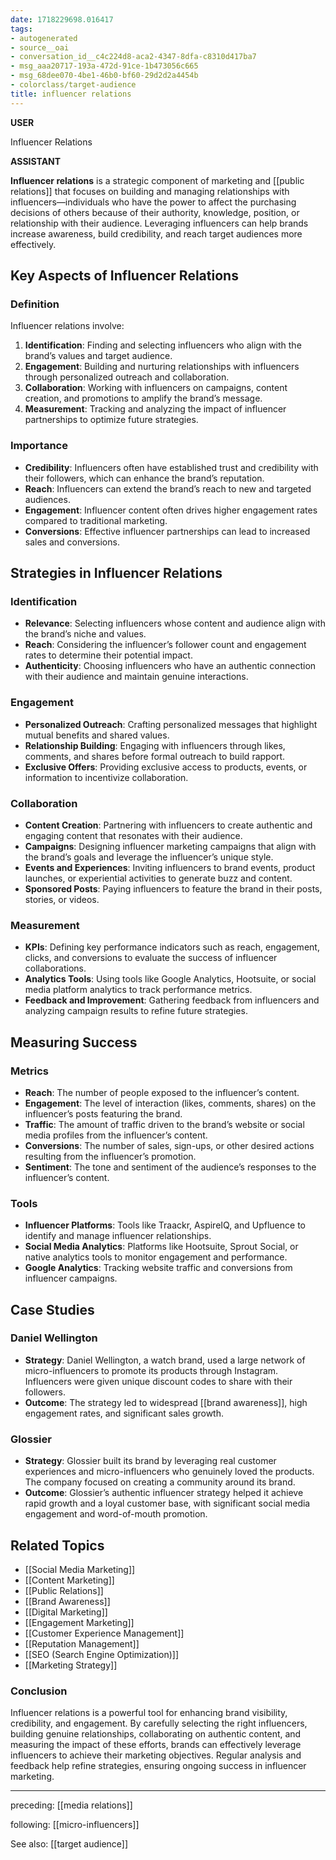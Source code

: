 ```yaml
---
date: 1718229698.016417
tags:
- autogenerated
- source__oai
- conversation_id__c4c224d8-aca2-4347-8dfa-c8310d417ba7
- msg_aaa20717-193a-472d-91ce-1b473056c665
- msg_68dee070-4be1-46b0-bf60-29d2d2a4454b
- colorclass/target-audience
title: influencer relations
---
```


**USER**

Influencer Relations


**ASSISTANT**

**Influencer relations** is a strategic component of marketing and [[public relations]] that focuses on building and managing relationships with influencers—individuals who have the power to affect the purchasing decisions of others because of their authority, knowledge, position, or relationship with their audience. Leveraging influencers can help brands increase awareness, build credibility, and reach target audiences more effectively.

## Key Aspects of Influencer Relations

### Definition

Influencer relations involve:
1. **Identification**: Finding and selecting influencers who align with the brand’s values and target audience.
2. **Engagement**: Building and nurturing relationships with influencers through personalized outreach and collaboration.
3. **Collaboration**: Working with influencers on campaigns, content creation, and promotions to amplify the brand’s message.
4. **Measurement**: Tracking and analyzing the impact of influencer partnerships to optimize future strategies.

### Importance

- **Credibility**: Influencers often have established trust and credibility with their followers, which can enhance the brand’s reputation.
- **Reach**: Influencers can extend the brand’s reach to new and targeted audiences.
- **Engagement**: Influencer content often drives higher engagement rates compared to traditional marketing.
- **Conversions**: Effective influencer partnerships can lead to increased sales and conversions.

## Strategies in Influencer Relations

### Identification

- **Relevance**: Selecting influencers whose content and audience align with the brand’s niche and values.
- **Reach**: Considering the influencer’s follower count and engagement rates to determine their potential impact.
- **Authenticity**: Choosing influencers who have an authentic connection with their audience and maintain genuine interactions.

### Engagement

- **Personalized Outreach**: Crafting personalized messages that highlight mutual benefits and shared values.
- **Relationship Building**: Engaging with influencers through likes, comments, and shares before formal outreach to build rapport.
- **Exclusive Offers**: Providing exclusive access to products, events, or information to incentivize collaboration.

### Collaboration

- **Content Creation**: Partnering with influencers to create authentic and engaging content that resonates with their audience.
- **Campaigns**: Designing influencer marketing campaigns that align with the brand’s goals and leverage the influencer’s unique style.
- **Events and Experiences**: Inviting influencers to brand events, product launches, or experiential activities to generate buzz and content.
- **Sponsored Posts**: Paying influencers to feature the brand in their posts, stories, or videos.

### Measurement

- **KPIs**: Defining key performance indicators such as reach, engagement, clicks, and conversions to evaluate the success of influencer collaborations.
- **Analytics Tools**: Using tools like Google Analytics, Hootsuite, or social media platform analytics to track performance metrics.
- **Feedback and Improvement**: Gathering feedback from influencers and analyzing campaign results to refine future strategies.

## Measuring Success

### Metrics

- **Reach**: The number of people exposed to the influencer’s content.
- **Engagement**: The level of interaction (likes, comments, shares) on the influencer’s posts featuring the brand.
- **Traffic**: The amount of traffic driven to the brand’s website or social media profiles from the influencer’s content.
- **Conversions**: The number of sales, sign-ups, or other desired actions resulting from the influencer’s promotion.
- **Sentiment**: The tone and sentiment of the audience’s responses to the influencer’s content.

### Tools

- **Influencer Platforms**: Tools like Traackr, AspireIQ, and Upfluence to identify and manage influencer relationships.
- **Social Media Analytics**: Platforms like Hootsuite, Sprout Social, or native analytics tools to monitor engagement and performance.
- **Google Analytics**: Tracking website traffic and conversions from influencer campaigns.

## Case Studies

### Daniel Wellington

- **Strategy**: Daniel Wellington, a watch brand, used a large network of micro-influencers to promote its products through Instagram. Influencers were given unique discount codes to share with their followers.
- **Outcome**: The strategy led to widespread [[brand awareness]], high engagement rates, and significant sales growth.

### Glossier

- **Strategy**: Glossier built its brand by leveraging real customer experiences and micro-influencers who genuinely loved the products. The company focused on creating a community around its brand.
- **Outcome**: Glossier’s authentic influencer strategy helped it achieve rapid growth and a loyal customer base, with significant social media engagement and word-of-mouth promotion.

## Related Topics

- [[Social Media Marketing]]
- [[Content Marketing]]
- [[Public Relations]]
- [[Brand Awareness]]
- [[Digital Marketing]]
- [[Engagement Marketing]]
- [[Customer Experience Management]]
- [[Reputation Management]]
- [[SEO (Search Engine Optimization)]]
- [[Marketing Strategy]]

### Conclusion

Influencer relations is a powerful tool for enhancing brand visibility, credibility, and engagement. By carefully selecting the right influencers, building genuine relationships, collaborating on authentic content, and measuring the impact of these efforts, brands can effectively leverage influencers to achieve their marketing objectives. Regular analysis and feedback help refine strategies, ensuring ongoing success in influencer marketing.


---

preceding: [[media relations]]  


following: [[micro-influencers]]

See also: [[target audience]]